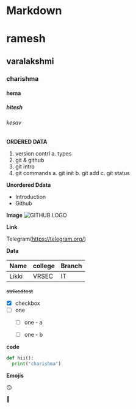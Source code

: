 # Markdown

# ramesh

## varalakshmi

### charishma

#### hema

##### hitesh

###### kesav

**ORDERED DATA**

1. version contrl
    a. types
2. git & github
3. git intro
4. git commands
    a. git init
    b. git add
    c. git status




**Unordered Ddata**
- Introduction
- Github


**Image**
![GITHUB LOGO](http://pngimg.com/uploads/github/github_PNG40.png)


**Link**

Telegram(https://telegram.org/)

**Data**

|Name|college|Branch|
|----|-------|------|
|Likki|VRSEC|IT|

~~strikedtest~~

- [x] checkbox
- [ ] one
  - [ ] one - a
  - [ ] one - b


**code**

```python
def hii():
  print("charishma")
```


**Emojis**

:smirk:

:princess:
